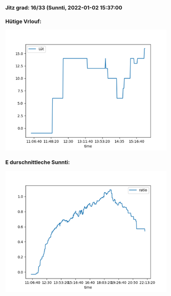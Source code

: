 ### Jitz grad: 16/33 (Sunnti, 2022-01-02 15:37:00

### Hütige Vrlouf:
![Graph](Today.png)

### E durschnittleche Sunnti:
![Graph](Sunnti.png)